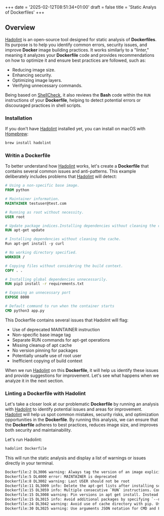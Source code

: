 +++
date = '2025-02-12T08:51:34+01:00'
draft = false
title = 'Static Analys of Dockerfiles'
+++

## Overview

[Hadolint](https://github.com/hadolint/hadolint) is an open-source tool designed for static analysis of **Dockerfiles**. Its purpose is to help you identify common errors, security issues, and improve **Docker** image building practices. It works similarly to a "linter," meaning it analyzes your **Dockerfile** code and provides recommendations on how to optimize it and ensure best practices are followed, such as:

- Reducing image size.
- Enhancing security.
- Optimizing image layers.
- Verifying unnecessary commands.

Being based on [ShellCheck](https://www.shellcheck.net/), it also reviews the **Bash** code within the ```RUN``` instructions of your **Dockerfile**, helping to detect potential errors or discouraged practices in shell scripts.

### Installation

If you don't have [Hadolint](https://github.com/hadolint/hadolint) installed yet, you can install on macOS with [Homebrew](https://brew.sh/):

```bash
brew install hadolint
```

### Writin a Dockerfile

To better understand how [Hadolint](https://github.com/hadolint/hadolint) works, let's create a **Dockerfile** that contains several common issues and anti-patterns. This example deliberately includes problems that [Hadolint](https://github.com/hadolint/hadolint) will detect:

```dockerfile
# Using a non-specific base image.
FROM python

# Maintainer information.
MAINTAINER testuser@test.com

# Running as root without necessity.
USER root

# Update package indices.Installing dependencies without cleaning the cache.
RUN apt-get update

# Installing dependencies without cleaning the cache.
Run apt-get install -y curl

# No working directory specified.
WORKDIR /

# Copying files without considering the build context.
COPY . .

# Installing global dependencies unnecessarily.
RUN pip3 install -r requirements.txt

# Exposing an unnecessary port
EXPOSE 8000

# Default command to run when the container starts
CMD python3 app.py
```

This Dockerfile contains several issues that Hadolint will flag:

- Use of deprecated MAINTAINER instruction
- Non-specific base image tag
- Separate RUN commands for apt-get operations
- Missing cleanup of apt cache
- No version pinning for packages
- Potentially unsafe use of root user
- Inefficient copying of build context

When we run [Hadolint](https://github.com/hadolint/hadolint) on this **Dockerfile**, it will help us identify these issues and provide suggestions for improvement. Let's see what happens when we analyze it in the next section.

### Linting a Dockerfile with Hadolint

Let's take a closer look at our problematic **Dockerfile** by running an analysis with [Hadolint](https://github.com/hadolint/hadolint) to identify potential issues and areas for improvement. [Hadolint](https://github.com/hadolint/hadolint) will help us spot common mistakes, security risks, and optimization opportunities in the **Dockerfile**. By running this analysis, we can ensure that the **Dockerfile** adheres to best practices, reduces image size, and improves both security and maintainability. 

Let's run Hadolint:

```bash
hadolint Dockerfile
```

This will run the static analysis and display a list of warnings or issues directly in your terminal.


```bash
Dockerfile:2 DL3006 warning: Always tag the version of an image explicitly
Dockerfile:5 DL4000 error: MAINTAINER is deprecated
Dockerfile:8 DL3002 warning: Last USER should not be root
Dockerfile:11 DL3009 info: Delete the apt-get lists after installing something
Dockerfile:15 DL3059 info: Multiple consecutive `RUN` instructions. Consider consolidation.
Dockerfile:15 DL3008 warning: Pin versions in apt get install. Instead of `apt-get install <package>` use `apt-get install <package>=<version>`
Dockerfile:15 DL3015 info: Avoid additional packages by specifying `--no-install-recommends`
Dockerfile:24 DL3042 warning: Avoid use of cache directory with pip. Use `pip install --no-cache-dir <package>`
Dockerfile:30 DL3025 warning: Use arguments JSON notation for CMD and ENTRYPOINT arguments
```

